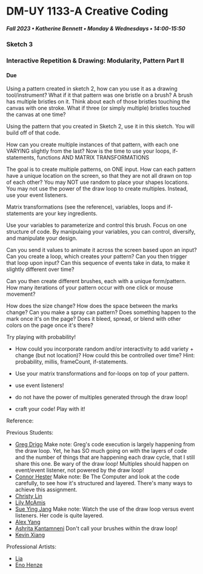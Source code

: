 # DM-UY 1133-A Creative Coding
##### Fall 2023 • Katherine Bennett • Monday & Wednesdays • 14:00-15:50

### Sketch 3

### Interactive Repetition & Drawing: Modularity, Pattern Part II

####  Due 


Using a pattern created in sketch 2, how can you use it as a drawing tool/instrument? What if it that pattern was one bristle on a brush? A brush has multiple bristles on it. Think about each of those bristles touching the canvas with one stroke. What if three (or simply multiple) bristles touched the canvas at one time?

Using the pattern that you created in Sketch 2, use it in this sketch. You will build off of that code. 

How can you create multiple instances of that pattern, with each one VARYING slightly from the last? Now is the time to use your loops, if-statements, functions AND MATRIX TRANSFORMATIONS

The goal is to create multiple patterns, on ONE input. How can each pattern have a unique location on the screen, so that they are not all drawn on top of each other? You may NOT use random to place your shapes locations. You may not use the power of the draw loop to create multiples. Instead, use your event listeners.

Matrix transformations (see the reference), variables, loops and if-statements are your key ingredients.

Use your variables to parameterize and control this brush. Focus on one structure of code. By manipulaing your variables, you can control, diversify, and manipulate your design.

Can you send it values to animate it across the screen based upon an input? Can you create a loop, which creates your pattern? Can you then trigger that loop upon input? Can this sequence of events take in data, to make it slightly different over time? 

Can you then create different brushes, each with a unique form/pattern. How many iterations of your pattern occur with one click or mouse movement?

How does the size change? How does the space between the marks change? Can you make a spray can pattern? Does something happen to the mark once it's on the page? Does it bleed, spread, or blend with other colors on the page once it's there?

Try playing with probability!

 - How could you incorporate random and/or interactivity to add variety + change (but not location)? How could this be controlled over time? Hint: probability, millis, frameCount, if-statements.

 - Use your matrix transformations and for-loops on top of your pattern.

 - use event listeners!

 - do not have the power of multiples generated through the draw loop!

 - craft your code! Play with it!


 Reference:

Previous Students:

- [Greg Drigo](https://openprocessing.org/sketch/977389) Make note: Greg's code execution is largely happening from the draw loop. Yet, he has SO much going on with the layers of code and the number of things that are happening each draw cycle, that I still share this one. Be wary of the draw loop! Multiples should happen on event/event listener, not powered by the draw loop!
- [Connor Hester](https://openprocessing.org/sketch/977329) Make note: Be The Computer and look at the code carefully, to see how it's structured and layered. There's many ways to achieve this assignment.
- [Christy Lin](https://openprocessing.org/sketch/1695812)
- [Lily McAmis](https://openprocessing.org/sketch/1697796)
- [Sue Ying Jang](https://openprocessing.org/sketch/1697860) Make note: Watch the use of the draw loop versus event listeners. Her code is quite layered.
- [Alex Yang](https://openprocessing.org/sketch/977121)
- [Ashrita Kantamneni](https://openprocessing.org/sketch/1700175) Don't call your brushes within the draw loop!
- [Kevin Xiang](https://openprocessing.org/sketch/976791)

Professional Artists:
 - [Lia](http://www.liaworks.com/category/theprojects/)
 - [Eno Henze](http://enohenze.de/)